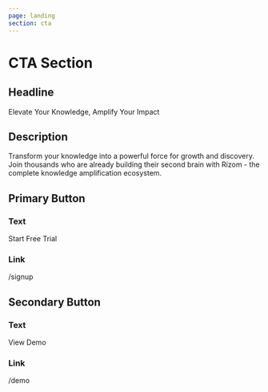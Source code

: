```yaml
---
page: landing
section: cta
---
```

# CTA Section

## Headline

Elevate Your Knowledge, Amplify Your Impact

## Description

Transform your knowledge into a powerful force for growth and discovery. Join thousands who are already building their second brain with Rizom - the complete knowledge amplification ecosystem.

## Primary Button

### Text

Start Free Trial

### Link

/signup

## Secondary Button

### Text

View Demo

### Link

/demo
